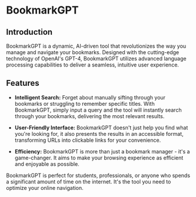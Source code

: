 # BookmarkGPT

## Introduction

BookmarkGPT is a dynamic, AI-driven tool that revolutionizes the way you manage and navigate your bookmarks. Designed with the cutting-edge technology of OpenAI's GPT-4, BookmarkGPT utilizes advanced language processing capabilities to deliver a seamless, intuitive user experience.

## Features

- **Intelligent Search:** Forget about manually sifting through your bookmarks or struggling to remember specific titles. With BookmarkGPT, simply input a query and the tool will instantly search through your bookmarks, delivering the most relevant results.

- **User-Friendly Interface:** BookmarkGPT doesn't just help you find what you're looking for, it also presents the results in an accessible format, transforming URLs into clickable links for your convenience.

- **Efficiency:** BookmarkGPT is more than just a bookmark manager - it's a game-changer. It aims to make your browsing experience as efficient and enjoyable as possible.

BookmarkGPT is perfect for students, professionals, or anyone who spends a significant amount of time on the internet. It's the tool you need to optimize your online navigation.
